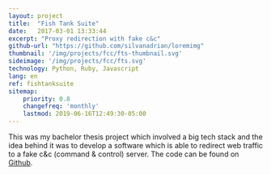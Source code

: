 ```yaml
---
layout: project
title:  "Fish Tank Suite"
date:   2017-03-01 13:33:44
excerpt: "Proxy redirection with fake c&c"
github-url: "https://github.com/silvanadrian/loremimg"
thumbnail: '/img/projects/fcc/fts-thumbnail.svg'
sideimage: '/img/projects/fcc/fts.svg'
technology: Python, Ruby, Javascript
lang: en
ref: fishtanksuite
sitemap:
    priority: 0.8
    changefreq: 'monthly'
    lastmod: 2019-06-16T12:49:30-05:00
---
```


This was my bachelor thesis project which involved a big tech stack and the idea behind it was to develop a software which is able to redirect web traffic to a fake c&c (command & control) server.
The code can be found on [Github](https://github.com/fishtanksuite).
